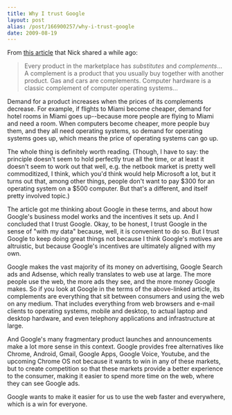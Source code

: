 ```yaml
---
title: Why I trust Google
layout: post
alias: /post/166900257/why-i-trust-google
date: 2009-08-19
---
```


From [this article](http://www.joelonsoftware.com/articles/StrategyLetterV.html)
that Nick shared a while ago:

> Every product in the marketplace has *substitutes* and *complements*…
> A complement is a product that you usually buy together with another
> product. Gas and cars are complements. Computer hardware is a classic
> complement of computer operating systems…

Demand for a product increases when the prices of its complements
decrease. For example, if flights to Miami become cheaper, demand for
hotel rooms in Miami goes up--because more people are flying to Miami and
need a room. When computers become cheaper, more people buy them, and
they all need operating systems, so demand for operating systems goes
up, which means the price of operating systems can go up.

The whole thing is definitely worth reading. (Though, I have to say: the
principle doesn't seem to hold perfectly true all the time, or at least
it doesn't seem to work out that well, e.g. the netbook market is pretty
well commoditized, I think, which you'd think would help Microsoft a
lot, but it turns out that, among other things, people don't want to pay
$300 for an operating system on a $500 computer. But that's a different,
and itself pretty involved topic.)

The article got me thinking about Google in these terms, and about how
Google's business model works and the incentives it sets up. And I
concluded that I trust Google. Okay, to be honest, I trust Google in the
sense of "with my data" because, well, it is convenient to do so. But I
trust Google to keep doing great things not because I think Google's
motives are altruistic, but because Google's incentives are ultimately
aligned with my own.

Google makes the vast majority of its money on advertising, Google
Search ads and Adsense, which really translates to web use at large. The
more people use the web, the more ads they see, and the more money
Google makes. So if you look at Google in the terms of the above-linked
article, its complements are everything that sit between consumers and
using the web on any medium. That includes everything from web browsers
and e-mail clients to operating systems, mobile and desktop, to actual
laptop and desktop hardware, and even telephony applications and
infrastructure at large.

And Google's many fragmentary product launches and announcements make a
lot more sense in this context. Google provides free alternatives like
Chrome, Android, Gmail, Google Apps, Google Voice, Youtube, and the
upcoming Chrome OS not because it wants to win in any of these markets,
but to create competition so that these markets provide a better
experience to the consumer, making it easier to spend more time on the
web, where they can see Google ads.

Google wants to make it easier for us to use the web faster and
everywhere, which is a win for everyone.
